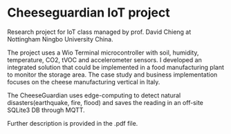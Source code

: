 # Cheeseguardian IoT project
Research project for IoT class managed by prof. David Chieng at Nottingham Ningbo University China.

The project uses a Wio Terminal microcontroller with soil, humidity, temperature, CO2, tVOC and accelerometer
sensors.
I developed an integrated solution that could be implemented in a food manufacturing plant to monitor the storage area.
The case study and business implementation focuses on the cheese manufacturing vertical in Italy.

The CheeseGuardian uses edge-computing to detect natural disasters(earthquake, fire, flood) and saves the reading in an off-site SQLite3 DB through MQTT.

Further description is provided in the .pdf file.
